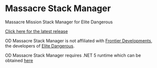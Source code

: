 # Massacre Stack Manager
Massacre Mission Stack Manager for Elite Dangerous

[Click here for the latest release](https://github.com/WarmedxMints/ODMissionStacker/releases)

OD Massacre Stack Manager is not affiliated with [Frontier Developments](https://www.frontier.co.uk/), the developers of [Elite Dangerous](https://www.elitedangerous.com/).


OD Massacre Stack Manager requires .NET 5 runtime which can be obtained [here](https://download.visualstudio.microsoft.com/download/pr/1daf85dc-291b-4bb8-812e-a0df5cdb6701/85455a4a851347de26e2901e043b81e1/windowsdesktop-runtime-5.0.12-win-x64.exe)
